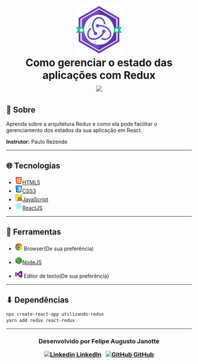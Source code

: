 <h1 align="center">
    <img src="./course-badge.png" width="130px"></br>
    Como gerenciar o estado das aplicações com Redux<br>
    <a target="_blank" href="https://digitalinnovation.one/"><img src="https://img.shields.io/badge/made%20by-Digital%20Innovation%20One-green"></a>
</h1

---

## 💬 Sobre 

Aprenda sobre a arquitetura Redux e como ela pode facilitar o gerenciamento dos estados da sua aplicação em React.

**Instrutor:** Paulo Rezende

---

## :globe_with_meridians: Tecnologias 

- [<img src="https://raw.githubusercontent.com/devicons/devicon/master/icons/html5/html5-original.svg" height="20">HTML5](https://developer.mozilla.org/pt-BR/docs/Web/HTML)
- [<img src="https://raw.githubusercontent.com/devicons/devicon/master/icons/css3/css3-original.svg" height="20">CSS3](https://developer.mozilla.org/en-US/docs/Web/CSS)
- [<img src="https://raw.githubusercontent.com/devicons/devicon/master/icons/javascript/javascript-original.svg" height="20">JavaScript](https://www.javascript.com/)
- [<img src="https://raw.githubusercontent.com/devicons/devicon/master/icons/react/react-original.svg" height="20">ReactJS](https://reactjs.org/)

---

## :hammer: Ferramentas

- <img src="https://raw.githubusercontent.com/devicons/devicon/master/icons/chrome/chrome-original.svg" height="20"> Browser(De sua preferência)
- [<img src="https://raw.githubusercontent.com/devicons/devicon/master/icons/nodejs/nodejs-original.svg" height="20">NodeJS](https://nodejs.org/)

- <img src="https://raw.githubusercontent.com/devicons/devicon/master/icons/visualstudio/visualstudio-plain.svg" height="20"> Editor de texto(De sua preferência)

---

## ⬇ Dependências

```bash
npx create-react-app utilizando-redux
yarn add redux react-redux

```

---
<h3 align="center">


  Desenvolvido por Felipe Augusto Janotte
  <br/>

  <a align="center">

   [![Linkedin](https://i.stack.imgur.com/gVE0j.png) LinkedIn](https://linkedin.com/in/felipe-augusto-janotte-662626195/)
&nbsp;
  [![GitHub](https://i.stack.imgur.com/tskMh.png) GitHub](https://github.com/FelipeJanotte)
  </a>
</h3>
